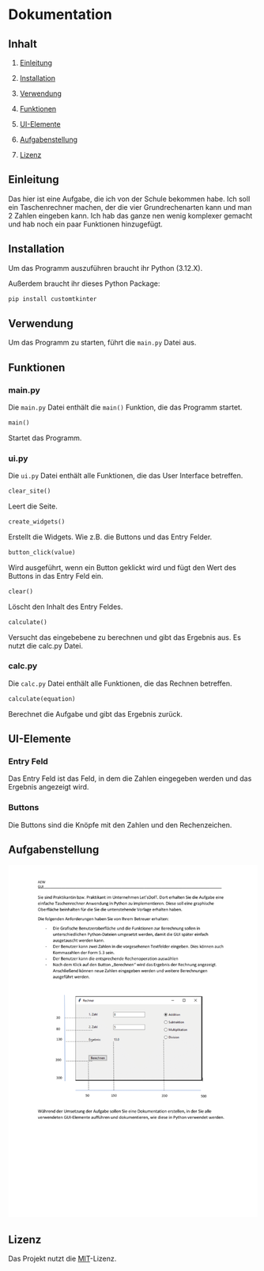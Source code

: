 # Dokumentation

## Inhalt

1. [Einleitung](#einleitung)

2. [Installation](#installation)

3. [Verwendung](#verwendung)

4. [Funktionen](#funktionen)

5. [UI-Elemente](#ui-elemente)

6. [Aufgabenstellung](#aufgabenstellung)

7. [Lizenz](#lizenz)

## Einleitung

Das hier ist eine Aufgabe, die ich von der Schule bekommen habe. Ich soll ein Taschenrechner machen, der die vier Grundrechenarten kann und man 2 Zahlen eingeben kann. Ich hab das ganze nen wenig komplexer gemacht und hab noch ein paar Funktionen hinzugefügt.

## Installation

Um das Programm auszuführen braucht ihr Python (3.12.X).

Außerdem braucht ihr dieses Python Package:
    
```bash
pip install customtkinter
```

## Verwendung

Um das Programm zu starten, führt die `main.py` Datei aus.

## Funktionen

### main.py

Die `main.py` Datei enthält die `main()` Funktion, die das Programm startet.

```python
main()
```
Startet das Programm.

### ui.py

Die `ui.py` Datei enthält alle Funktionen, die das User Interface betreffen.

```python
clear_site()
```
Leert die Seite.

```python
create_widgets()
```
Erstellt die Widgets. Wie z.B. die Buttons und das Entry Felder.

```python
button_click(value)
```
Wird ausgeführt, wenn ein Button geklickt wird und fügt den Wert des Buttons in das Entry Feld ein.

```python
clear()
```
Löscht den Inhalt des Entry Feldes.

```python
calculate()
```
Versucht das eingebebene zu berechnen und gibt das Ergebnis aus. Es nutzt die calc.py Datei.

### calc.py

Die `calc.py` Datei enthält alle Funktionen, die das Rechnen betreffen.

```python
calculate(equation)
```
Berechnet die Aufgabe und gibt das Ergebnis zurück.

## UI-Elemente

### Entry Feld

Das Entry Feld ist das Feld, in dem die Zahlen eingegeben werden und das Ergebnis angezeigt wird.

### Buttons

Die Buttons sind die Knöpfe mit den Zahlen und den Rechenzeichen.

## Aufgabenstellung

![Bildbeschreibung](Aufgabe.png)


## Lizenz

Das Projekt nutzt die [MIT](https://choosealicense.com/licenses/mit/)-Lizenz.




